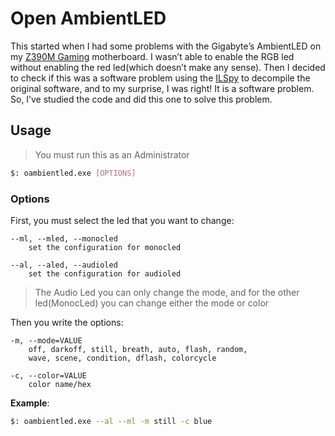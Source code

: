 # Open AmbientLED

This started when I had some problems with the Gigabyte’s AmbientLED on my [Z390M Gaming](https://www.gigabyte.com/Motherboard/Z390-M-GAMING-rev-10#kf) motherboard. I wasn’t able to enable the RGB led without enabling the red led(which doesn’t make any sense). Then I decided to check if this was a software problem using the [ILSpy](https://github.com/icsharpcode/ILSpy) to decompile the original software, and to my surprise, I was right! It is a software problem. So, I’ve studied the code and did this one to solve this problem.

## Usage

> You must run this as an Administrator

```bash
$: oambientled.exe [OPTIONS]
```

### Options

First, you must select the led that you want to change:

```text
--ml, --mled, --monocled
    set the configuration for monocled

--al, --aled, --audioled
    set the configuration for audioled
```

> The Audio Led you can only change the mode, and for the other led(MonocLed) you can change either the mode or color

Then you write the options:

```text
-m, --mode=VALUE
    off, darkoff, still, breath, auto, flash, random,
    wave, scene, condition, dflash, colorcycle
```

```text
-c, --color=VALUE
    color name/hex
```

__Example__:

```bash
$: oambientled.exe --al --ml -m still -c blue
```
